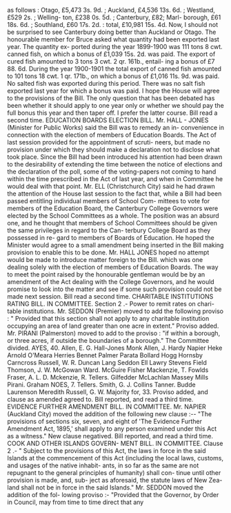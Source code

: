 as follows : Otago, £5,473 3s. 9d. ; Auckland, £4,536 13s. 6d. ; Westland, £529 2s. ; Welling- ton, £238 0s. 5d. ; Canterbury, £82; Marl- borough, £61 18s. 6d. ; Southland, £60 17s. 2d. : total, £10,981 15s. 4d. Now, I should not be surprised to see Canterbury doing better than Auckland or Otago. The honourable member for Bruce asked what quantity had been exported last year. The quantity ex- ported during the year 1899-1900 was 111 tons 8 cwt. canned fish, on which a bonus of £1,039 15s. 2d. was paid. The export of cured fish amounted to 3 tons 3 cwt. 2 qr. 161b., entail- ing a bonus of £7 88. 6d. During the year 1900-1901 the total export of canned fish amounted to 101 tons 18 cwt. 1 qr. 171b., on which a bonus of £1,016 11s. 9d. was paid. No salted fish was exported during this period. There was no salt fish exported last year for which a bonus was paid. I hope the House will agree to the provisions of the Bill. The only question that has been debated has been whether it should apply to one year only or whether we should pay the full bonus this year and then taper off. I prefer the latter course. Bill read a second time. EDUCATION BOARDS ELECTION BILL. Mr. HALL - JONES (Minister for Public Works) said the Bill was to remedy an in- convenience in connection with the election of members of Education Boards. The Act of last session provided for the appointment of scruti- neers, but made no provision under which they should make a declaration not to disclose what took place. Since the Bill had been introduced his attention had been drawn to the desirability of extending the time between the notice of elections and the declaration of the poll, some of the voting-papers not coming to hand within the time prescribed in the Act of last year, and when in Committee he would deal with that point. Mr. ELL (Christchurch City) said he had drawn the attention of the House last session to the fact that, while a Bill had been passed entitling individual members of School Com- mittees to vote for members of the Education Board, the Canterbury College Governors were elected by the School Committees as a whole. The position was an absurd one, and he thought that members of School Committees should be given the same privileges in regard to the Can- terbury College Board as they possessed in re- gard to members of Boards of Education. He hoped the Minister would agree to a small amendment being inserted in the Bill making provision to enable this to be done. Mr. HALL JONES hoped no attempt would be made to introduce matter foreign to the Bill. which was one dealing solely with the election of members of Education Boards. The way to meet the point raised by the honourable gentleman would be by an amendment of the Act dealing with the College Governors, and he would promise to look into the matter and see if some such provision could not be made next session. Bill read a second time. CHARITABLE INSTITUTIONS RATING BILL. IN COMMITTEE. Section 2 .- Power to remit rates on chari- table institutions. Mr. SEDDON (Premier) moved to add the following proviso : " Provided that this section shall not apply to any charitable institution occupying an area of land greater than one acre in extent." Proviso added. Mr. PIRANI (Palmerston) moved to add to the proviso : "if within a borough, or three acres, if outside the boundaries of a borough." The Committee divided. AYES, 40. Allen, E. G. Hall-Jones Monk Allen, J. Hardy Napier Heke Arnold O'Meara Herries Bennet Palmer Parata Bollard Hogg Hornsby Carncross Russell, W. R. Duncan Lang Seddon Ell Lawry Stevens Field Thomson, J. W. McGowan Ward. McGuire Fisher Mackenzie, T. Fowlds Fraser, A. L. D. Mckenzie, R. Tellers. Gilfedder McLachlan Massey Mills Pirani. Graham NOES, 7. Tellers. Smith, G. J. Collins Tanner. Budde Laurenson Meredith Russell, G. W. Majority for, 33. Proviso added, and clause as amended agreed to. Bill reported, and read a third time. EVIDENCE FURTHER AMENDMENT BILL. IN COMMITTEE. Mr. NAPIER (Auckland City) moved the addition of the following new clause :-- "The provisions of sections six, seven, and eight of 'The Evidence Further Amendment Act, 1895,' shall apply to any person examined under this Act as a witness." New clause negatived. Bill reported, and read a third time. COOK AND OTHER ISLANDS GOVERN- MENT BILL. IN COMMITTEE. Clause 2 .- " Subject to the provisions of this Act, the laws in force in the said Islands at the commencement of this Act (including the local laws, customs, and usages of the native inhabit- ants, in so far as the same are not repugnant to the general principles of humanity) shall con- tinue until other provision is made, and, sub- ject as aforesaid, the statute laws of New Zea- land shall not be in force in the said Islands." Mr. SEDDON moved the addition of the fol- lowing proviso :- "Provided that the Governor, by Order in Council, may from time to time direct that any 